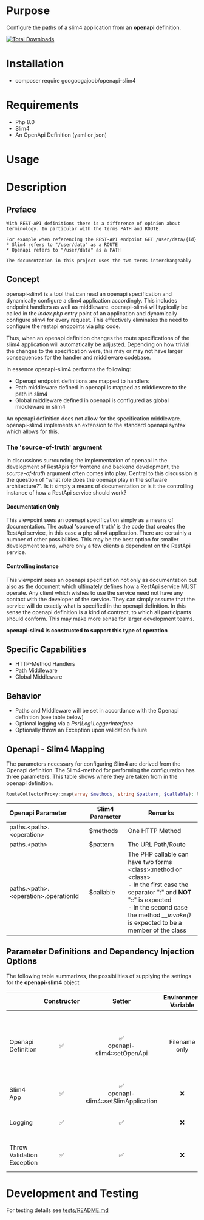 # Purpose
Configure the paths of a slim4 application from an **openapi** definition.

[![Total Downloads](https://img.shields.io/packagist/dt/monolog/monolog.svg)](https://packagist.org/packages/googoogajoob/openapi-slim4)

# Installation
* composer require googoogajoob/openapi-slim4

# Requirements
* Php 8.0
* Slim4
* An OpenApi Definition (yaml or json)

# Usage


# Description
## Preface
```
With REST-API definitions there is a difference of opinion about terminology. In particular with the terms PATH and ROUTE.

For example when referencing the REST-API endpoint GET /user/data/{id}
* Slim4 refers to "/user/data" as a ROUTE
* Openapi refers to "/user/data" as a PATH

The documentation in this project uses the two terms interchangeably 
```
## Concept
openapi-slim4 is a tool that can read an openapi specification and dynamically configure a slim4 application accordingly. This includes endpoint handlers as well as middleware.
openapi-slim4 will typically be called in the _index.php_ entry point of an application and dynamically configure slim4 for every request. 
This effectively eliminates the need to configure the restapi endpoints via php code. 

Thus, when an openapi definition changes the route specifications of the slim4 application will automatically be adjusted.
Depending on how trivial the changes to the specification were, this may or may not have larger consequences for the handler and middleware codebase.

In essence openapi-slim4 performs the following:
* Openapi endpoint definitions are mapped to handlers
* Path middleware defined in openapi is mapped as middleware to the path in slim4
* Global middleware defined in openapi is configured as global middleware in slim4

An openapi definition does not allow for the specification middleware. openapi-slim4 implements an extension to the standard openapi syntax which allows for this.

### The 'source-of-truth' argument
In discussions surrounding the implementation of openapi in the development of RestApis for frontend and backend development, the _source-of-truth_ argument often comes into play.
Central to this discussion is the question of "what role does the openapi play in the software architecture?". Is it simply a means of documentation or is it the controlling instance of how a RestApi service should work?   
#### Documentation Only
This viewpoint sees an openapi specification simply as a means of documentation. The actual 'source of truth' is the code that creates the RestApi service, in this case a php slim4 application. There are certainly a number of other possibilities.
This may be the best option for smaller development teams, where only a few clients a dependent on the RestApi service.  
#### Controlling instance
This viewpoint sees an openapi specification not only as documentation but also as the document which ultimately defines how a RestApi service MUST operate. Any client which wishes to use the service need not have any contact with the developer of the service. They can simply assume that the service will do exactly what is specified in the openapi definition.
In this sense the openapi definition is a kind of contract, to which all participants should conform. This may make more sense for larger development teams.

**openapi-slim4 is constructed to support this type of operation**

## Specific Capabilities
* HTTP-Method Handlers
* Path Middleware
* Global Middleware

## Behavior
* Paths and Middleware will be set in accordance with the Openapi definition (see table below)
* Optional logging via a _Psr\Log\LoggerInterface_ 
* Optionally throw an Exception upon validation failure 

## Openapi - Slim4 Mapping
The parameters necessary for configuring Slim4 are derived from the Openapi definition. The Slim4-method for performing the configuration has three parameters. This table shows where they are taken from in the openapi definition.
```php
RouteCollectorProxy::map(array $methods, string $pattern, $callable): RouteInterface
```

| Openapi Parameter                         | Slim4 Parameter | Remarks                                                                                                                                                                                                                           |
|:----|------------------|-----------------------------------------------------------------------------------------------------------------------------------------------------------------------------------------------------------------------------------|
| paths.\<path\>.\<operation\>              | $methods         | One HTTP Method                                                                                                                                                                                                                   |
| paths.\<path\>                            | $pattern         | The URL Path/Route                                                                                                                                                                                                                |
| paths.\<path\>.\<operation\>.operationId  | $callable        | The PHP callable can have two forms \<class\>:method or \<class\><br>- In the first case the separator ":" and **NOT** "::" is expected<br>- In the second case the method _\_\_invoke()_ is expected to be a member of the class |

## Parameter Definitions and Dependency Injection Options 
The following table summarizes, the possibilities of supplying the settings for the **openapi-slim4** object

|                            | Constructor |                Setter                 |  Environment Variable   | Required | Default | Remarks                                                                                                             |
|----------------------------|:----------:|:-------------------------------------:|:-----------------------:|:----:|----|---------------------------------------------------------------------------------------------------------------------|
| Openapi Definition         | ✅           |     ✅<br>openapi-slim4::setOpenApi     | Filename only |✅|None| The Openapi definition can be specified as an object of cebe/php-openapi/src/Reader or a filename (JSON, YAML, YML) |
| Slim4 App                  | ✅           | ✅<br>openapi-slim4::setSlimApplication |            ❌            |✅|None| Set the Slim4 **app** Object                                                                                        | 
| Logging                    | ✅           |                   ✅                   |            ❌            |❌|False - no logging| Environment Variable Flag. Default false (no logging)                                                               |
| Throw Validation Exception | ✅           |                   ✅                   |            ❌            |❌|False - exceptions not thrown| Environment Variable Flag. Default false (no exception)                                                             |

# Development and Testing
For testing details see [tests/README.md](./tests/README.md)
